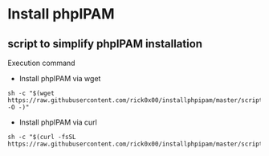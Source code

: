 # Install phpIPAM
script to simplify phpIPAM installation
---
Execution command
- Install phpIPAM via wget
```shell
sh -c "$(wget https://raw.githubusercontent.com/rick0x00/installphpipam/master/script.sh -O -)"
```
- Install phpIPAM via curl
```shell
sh -c "$(curl -fsSL https://raw.githubusercontent.com/rick0x00/installphpipam/master/script.sh)"

```